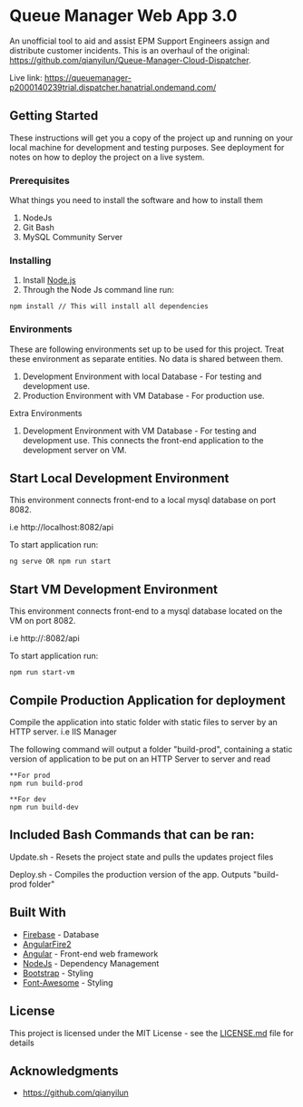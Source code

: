 # Queue Manager Web App 3.0

An unofficial tool to aid and assist EPM Support Engineers assign and distribute customer incidents. This is an overhaul of the original: https://github.com/qianyilun/Queue-Manager-Cloud-Dispatcher.

Live link: https://queuemanager-p2000140239trial.dispatcher.hanatrial.ondemand.com/

## Getting Started

These instructions will get you a copy of the project up and running on your local machine for development and testing purposes. See deployment for notes on how to deploy the project on a live system.

### Prerequisites

What things you need to install the software and how to install them

1. NodeJs
2. Git Bash
3. MySQL Community Server

### Installing

1. Install [Node.js](https://nodejs.org/en/)
2. Through the Node Js command line run:

```
npm install // This will install all dependencies
```

### Environments
These are following environments set up to be used for this project. Treat these environment as separate entities. No data is shared between them.
1. Development Environment with local Database - For testing and development use.
2. Production Environment with VM Database - For production use.

Extra Environments
1. Development Environment with VM Database - For testing and development use. This connects the front-end application to the development server on VM.

## Start Local Development Environment
This environment connects front-end to a local mysql database on port 8082.

i.e http://localhost:8082/api

To start application run:
```
ng serve OR npm run start
```

## Start VM Development Environment
This environment connects front-end to a mysql database located on the VM on port 8082.

i.e http://<server-ip>:8082/api

To start application run:
```
npm run start-vm
```

## Compile Production Application for deployment 
Compile the application into static folder with static files to server by an HTTP server. i.e IIS Manager

The following command will output a folder "build-prod", containing a static version of application to be put on an HTTP Server to server and read
```
**For prod
npm run build-prod

**For dev
npm run build-dev
```

## Included Bash Commands that can be ran:

Update.sh - Resets the project state and pulls the updates project files

Deploy.sh - Compiles the production version of the app. Outputs "build-prod folder"


## Built With

* [Firebase](https://firebase.google.com/) - Database
* [AngularFire2](https://www.npmjs.com/package/angularfire2)
* [Angular](https://angular.io/) - Front-end web framework
* [NodeJs](https://nodejs.org/en/) - Dependency Management
* [Bootstrap](https://getbootstrap.com/) - Styling
* [Font-Awesome](https://fontawesome.com/) - Styling


## License

This project is licensed under the MIT License - see the [LICENSE.md](LICENSE.md) file for details

## Acknowledgments

* https://github.com/qianyilun
